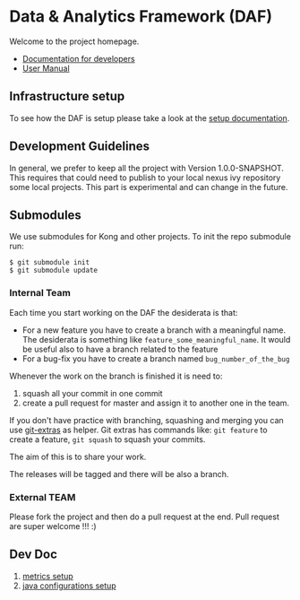 # Data & Analytics Framework (DAF)

Welcome to the project homepage.

* [Documentation for developers](https://daf-docs.readthedocs.io/en/latest/)
* [User Manual](docs-usr)

## Infrastructure setup

To see how the DAF is setup please take a look at the [setup documentation](./infrastructure/README.md).

## Development Guidelines

In general, we prefer to keep all the project with Version 1.0.0-SNAPSHOT. This requires that could need to publish to your local nexus ivy repository some local projects.
This part is experimental and can change in the future.


## Submodules

We use submodules for Kong and other projects. To init the repo submodule run:

```
$ git submodule init
$ git submodule update
```

### Internal Team

Each time you start working on the DAF the desiderata is that:

- For a new feature you have to create a branch with a meaningful name. The desiderata is something like `feature_some_meaningful_name`. It would be useful also to have a branch related to the feature
- For a bug-fix you have to create a branch named `bug_number_of_the_bug`

Whenever the work on the branch is finished it is need to:

1. squash all your commit in one commit
2. create a pull request for master and assign it to another one in the team.

If you don't have practice with branching, squashing and merging you can use [git-extras](https://github.com/tj/git-extras) as helper. Git extras has commands like: `git feature` to create a feature, `git squash` to squash your commits.

The aim of this is to share your work.

The releases will be tagged and there will be also a branch.

### External TEAM

Please fork the project and then do a pull request at the end. Pull request are super welcome !!! :)

## Dev Doc

1. [metrics setup](./doc/metrics_setup.md)
2. [java configurations setup](./doc/memory_setup.md)
